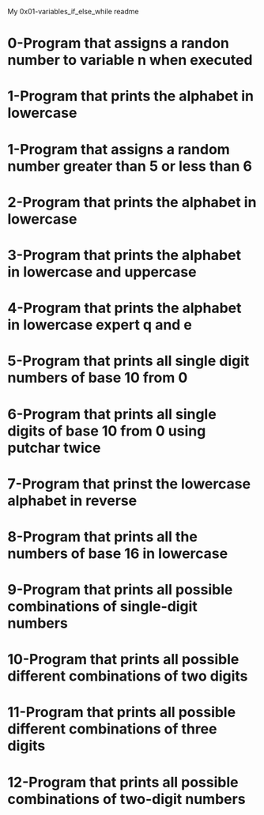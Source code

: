My 0x01-variables_if_else_while readme
# 0-Program that assigns a randon number to variable n when executed
# 1-Program that prints the alphabet in lowercase
# 1-Program that assigns a random number greater than 5 or less than 6
# 2-Program that prints the alphabet in lowercase
# 3-Program that prints the alphabet in lowercase and uppercase
# 4-Program that prints the alphabet in lowercase expert q and e
# 5-Program that prints all single digit numbers of base 10 from 0
# 6-Program that prints all single digits of base 10 from 0 using putchar twice
# 7-Program that prinst the lowercase alphabet in reverse
# 8-Program that prints all the numbers of base 16 in lowercase
# 9-Program that prints all possible combinations of single-digit numbers
# 10-Program that prints all possible different combinations of two digits
# 11-Program that prints all possible different combinations of three digits
# 12-Program that prints all possible combinations of two-digit numbers
